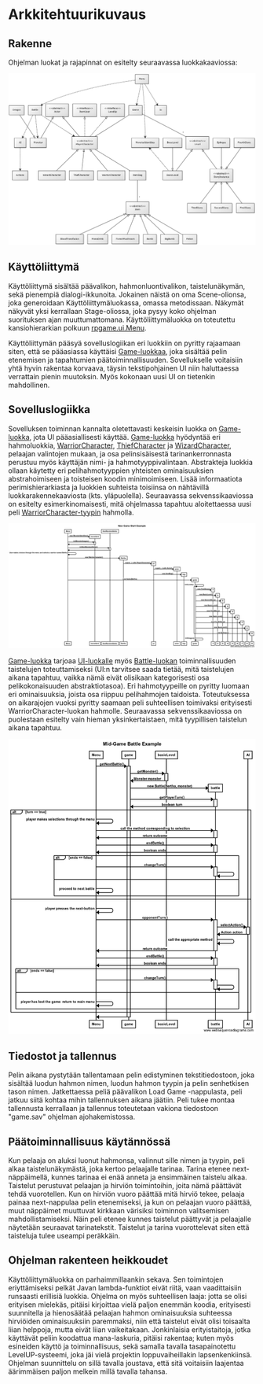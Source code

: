 # Arkkitehtuurikuvaus

## Rakenne

Ohjelman luokat ja rajapinnat on esitelty seuraavassa luokkakaaviossa:

![luokkarakenne](https://github.com/duckling747/ot-harjoitustyo/blob/master/dokumentointi/images/luokkakaavio.png)

## Käyttöliittymä

Käyttöliittymä sisältää päävalikon, hahmonluontivalikon, taistelunäkymän, sekä pienempiä dialogi-ikkunoita. Jokainen näistä on oma Scene-olionsa, joka generoidaan Käyttöliittymäluokassa, omassa metodissaan. Näkymät näkyvät yksi kerrallaan Stage-oliossa, joka pysyy koko ohjelman suorituksen ajan muuttumattomana. Käyttöliittymäluokka on toteutettu kansiohierarkian polkuun [rpgame.ui.Menu](https://github.com/duckling747/ot-harjoitustyo/blob/master/RPGame/src/main/java/rpgame/ui/Menu.java).

Käyttöliittymän pääsyä sovelluslogiikan eri luokkiin on pyritty rajaamaan siten, että se pääasiassa käyttäisi [Game-luokkaa](https://github.com/duckling747/ot-harjoitustyo/blob/master/RPGame/src/main/java/rpgame/progression/Game.java), joka sisältää pelin etenemisen ja tapahtumien päätoiminnallisuuden. Sovellukselle voitaisiin yhtä hyvin rakentaa korvaava, täysin tekstipohjainen UI niin haluttaessa verrattain pienin muutoksin. Myös kokonaan uusi UI on tietenkin mahdollinen.

## Sovelluslogiikka

Sovelluksen toiminnan kannalta oletettavasti keskeisin luokka on [Game-luokka](https://github.com/duckling747/ot-harjoitustyo/blob/master/RPGame/src/main/java/rpgame/progression/Game.java), jota UI pääasiallisesti käyttää. [Game-luokka](https://github.com/duckling747/ot-harjoitustyo/blob/master/RPGame/src/main/java/rpgame/progression/Game.java) hyödyntää eri hahmoluokkia, [WarriorCharacter](https://github.com/duckling747/ot-harjoitustyo/blob/master/RPGame/src/main/java/rpgame/creatures/WarriorCharacter.java), [ThiefCharacter](https://github.com/duckling747/ot-harjoitustyo/blob/master/RPGame/src/main/java/rpgame/creatures/ThiefCharacter.java) ja [WizardCharacter](https://github.com/duckling747/ot-harjoitustyo/blob/master/RPGame/src/main/java/rpgame/creatures/WizardCharacter.java), pelaajan valintojen mukaan, ja osa pelinsisäisestä tarinankerronnasta perustuu myös käyttäjän nimi- ja hahmotyyppivalintaan. Abstrakteja luokkia ollaan käytetty eri pelihahmotyyppien yhteisten ominaisuuksien abstrahoimiseen ja toisteisen koodin minimoimiseen. Lisää informaatiota perimishierarkiasta ja luokkien suhteista toisiinsa on nähtävillä luokkarakennekaaviosta (kts. yläpuolella). Seuraavassa sekvenssikaaviossa on esitelty esimerkinomaisesti, mitä ohjelmassa tapahtuu aloitettaessa uusi peli [WarriorCharacter-tyypin](https://github.com/duckling747/ot-harjoitustyo/blob/master/RPGame/src/main/java/rpgame/creatures/WarriorCharacter.java) hahmolla.

![uusi_peli](https://github.com/duckling747/ot-harjoitustyo/blob/master/dokumentointi/images/new_game_start.png)

[Game-luokka](https://github.com/duckling747/ot-harjoitustyo/blob/master/RPGame/src/main/java/rpgame/progression/Game.java) tarjoaa [UI-luokalle](https://github.com/duckling747/ot-harjoitustyo/blob/master/RPGame/src/main/java/rpgame/ui/Menu.java) myös [Battle-luokan](https://github.com/duckling747/ot-harjoitustyo/blob/master/RPGame/src/main/java/rpgame/battle/Battle.java) toiminnallisuuden taistelujen toteuttamiseksi (UI:n tarvitsee saada tietää, mitä taistelujen aikana tapahtuu, vaikka nämä eivät olisikaan kategorisesti osa pelikokonaisuuden abstraktiotasoa). Eri hahmotyypeille on pyritty luomaan eri ominaisuuksia, joista osa riippuu pelihahmojen taidoista. Toteutuksessa on aikarajojen vuoksi pyritty saamaan peli suhteellisen toimivaksi erityisesti WarriorCharacter-luokan hahmolle. Seuraavassa sekvenssikaaviossa on puolestaan esitelty vain hieman yksinkertaistaen, mitä tyypillisen taistelun aikana tapahtuu.

![taistelu](https://github.com/duckling747/ot-harjoitustyo/blob/master/dokumentointi/images/battle_example.png)

## Tiedostot ja tallennus

Pelin aikana pystytään tallentamaan pelin edistyminen tekstitiedostoon, joka sisältää luodun hahmon nimen, luodun hahmon tyypin ja pelin senhetkisen tason nimen. Jatkettaessa peliä päävalikon Load Game -nappulasta, peli jatkuu siitä kohtaa mihin tallennuksen aikana jäätiin. Peli tukee montaa tallennusta kerrallaan ja tallennus toteutetaan vakiona tiedostoon "game.sav" ohjelman ajohakemistossa.

## Päätoiminnallisuus käytännössä

Kun pelaaja on aluksi luonut hahmonsa, valinnut sille nimen ja tyypin, peli alkaa taistelunäkymästä, joka kertoo pelaajalle tarinaa. Tarina etenee next-näppäimellä, kunnes tarinaa ei enää anneta ja ensimmäinen taistelu alkaa. Taistelut perustuvat pelaajan ja hirviön toimintoihin, joita nämä päättävät tehdä vuorotellen. Kun on hirviön vuoro päättää mitä hirviö tekee, pelaaja painaa next-nappulaa pelin etenemiseksi, ja kun on pelaajan vuoro päättää, muut näppäimet muuttuvat kirkkaan värisiksi toiminnon valitsemisen mahdollistamiseksi. Näin peli etenee kunnes taistelut päättyvät ja pelaajalle näytetään seuraavat tarinatekstit. Taistelut ja tarina vuorottelevat siten että taisteluja tulee useampi peräkkäin.

## Ohjelman rakenteen heikkoudet

Käyttöliittymäluokka on parhaimmillaankin sekava. Sen toimintojen eriyttämiseksi pelkät Javan lambda-funktiot eivät riitä, vaan vaadittaisiin runsaasti erillisiä luokkia. Ohjelma on myös suhteellisen laaja: jotta se olisi erityisen mielekäs, pitäisi kirjoittaa vielä paljon enemmän koodia, erityisesti suunnitella ja hienosäätää pelaajan hahmon ominaisuuksia suhteessa hirviöiden ominaisuuksiin paremmaksi, niin että taistelut eivät olisi toisaalta liian helppoja, mutta eivät liian vaikeitakaan. Jonkinlaisia erityistaitoja, jotka käyttävät peliin koodattua mana-laskuria, pitäisi rakentaa; kuten myös esineiden käyttö ja toiminnallisuus, sekä samalla tavalla tasapainotettu LevelUP-systeemi, joka jäi vielä projektin loppuvaiheillakin lapsenkenkiinsä. Ohjelman suunnittelu on sillä tavalla joustava, että sitä voitaisiin laajentaa äärimmäisen paljon melkein millä tavalla tahansa.
